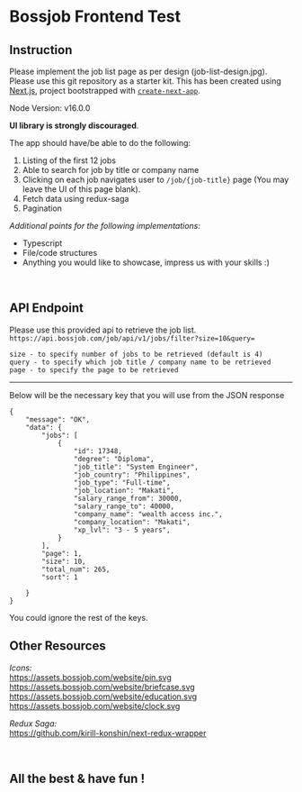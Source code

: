 # Bossjob Frontend Test

## Instruction
Please implement the job list page as per design (job-list-design.jpg). 
Please use this git repository as a starter kit. This has been created using [Next.js](https://nextjs.org/), project bootstrapped with [`create-next-app`](https://github.com/vercel/next.js/tree/canary/packages/create-next-app). 

Node Version: v16.0.0

**UI library is strongly discouraged**.

The app should have/be able to do the following:
1. Listing of the first 12 jobs
2. Able to search for job by title or company name
3. Clicking on each job navigates user to `/job/{job-title}` page (You may leave the UI of this page blank).
4. Fetch data using redux-saga
5. Pagination 

*Additional points for the following implementations:* 
- Typescript 
- File/code structures
- Anything you would like to showcase, impress us with your skills :) 

<br/>

## API Endpoint
Please use this provided api to retrieve the job list. 
`https://api.bossjob.com/job/api/v1/jobs/filter?size=10&query=`

```
size - to specify number of jobs to be retrieved (default is 4)
query - to specify which job title / company name to be retrieved
page - to specify the page to be retrieved

```
------

Below will be the necessary key that you will use from the JSON response

```
{
    "message": "OK",
    "data": {
        "jobs": [
            {
                "id": 17348,
                "degree": "Diploma",
                "job_title": "System Engineer",
                "job_country": "Philippines",
                "job_type": "Full-time",
                "job_location": "Makati",
                "salary_range_from": 30000,
                "salary_range_to": 40000,
                "company_name": "wealth access inc.",
                "company_location": "Makati",
                "xp_lvl": "3 - 5 years",
            }
        ],
        "page": 1,
        "size": 10,
        "total_num": 265,
        "sort": 1

    }
}
```

You could ignore the rest of the keys.

## Other Resources  
*Icons:* <br/>
https://assets.bossjob.com/website/pin.svg
https://assets.bossjob.com/website/briefcase.svg
https://assets.bossjob.com/website/education.svg
https://assets.bossjob.com/website/clock.svg

*Redux Saga:* <br/>
https://github.com/kirill-konshin/next-redux-wrapper

<br/>

## All the best & have fun ! 
